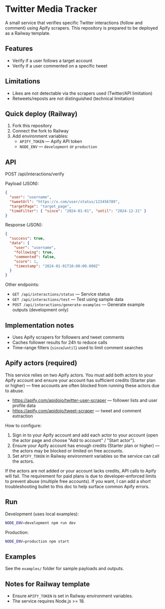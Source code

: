 # Twitter Media Tracker

A small service that verifies specific Twitter interactions (follow and comment) using Apify scrapers. This repository is prepared to be deployed as a Railway template.

## Features

- Verify if a user follows a target account
- Verify if a user commented on a specific tweet

## Limitations

- Likes are not detectable via the scrapers used (Twitter/API limitation)
- Retweets/reposts are not distinguished (technical limitation)

## Quick deploy (Railway)

1. Fork this repository
2. Connect the fork to Railway
3. Add environment variables:
   - `APIFY_TOKEN` — Apify API token
   - `NODE_ENV` — `development` or `production`

## API

POST /api/interactions/verify

Payload (JSON):

```json
{
  "user": "username",
  "tweetUrl": "https://x.com/user/status/123456789",
  "targetPage": "target_page",
  "timeFilter": { "since": "2024-01-01", "until": "2024-12-31" }
}
```

Response (JSON):

```json
{
  "success": true,
  "data": {
    "user": "username",
    "following": true,
    "commented": false,
    "score": 1,
    "timestamp": "2024-01-01T10:00:00.000Z"
  }
}
```

Other endpoints:

- `GET /api/interactions/status` — Service status
- `GET /api/interactions/test` — Test using sample data
- `POST /api/interactions/generate-examples` — Generate example outputs (development only)

## Implementation notes

- Uses Apify scrapers for followers and tweet comments
- Caches follower results for 24h to reduce calls
- Time-range filters (`since`/`until`) used to limit comment searches

## Apify actors (required)

This service relies on two Apify actors. You must add both actors to your Apify account and ensure your account has sufficient credits (Starter plan or higher) — free accounts are often blocked from running these actors due to abuse.

- https://apify.com/apidojo/twitter-user-scraper — follower lists and user profile data
- https://apify.com/apidojo/tweet-scraper — tweet and comment extraction

How to configure:

1. Sign in to your Apify account and add each actor to your account (open the actor page and choose "Add to account" / "Start actor").
2. Ensure your Apify account has enough credits (Starter plan or higher) — the actors may be blocked or limited on free accounts.
3. Set `APIFY_TOKEN` in Railway environment variables so the service can call the actors.

If the actors are not added or your account lacks credits, API calls to Apify will fail. The requirement for paid plans is due to developer-enforced limits to prevent abuse (multiple free accounts). If you want, I can add a short troubleshooting bullet to this doc to help surface common Apify errors.

## Run

Development (uses local examples):

```bash
NODE_ENV=development npm run dev
```

Production:

```bash
NODE_ENV=production npm start
```

## Examples

See the `examples/` folder for sample payloads and outputs.

## Notes for Railway template

- Ensure `APIFY_TOKEN` is set in Railway environment variables.
- The service requires Node.js >= 18.

